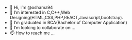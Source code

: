 - 👋 Hi, I’m @oshama94
- 👀 I’m interested in C,C++,Web Designing(HTML,CSS,PHP,REACT,Javascript,bootstrap).
- 🌱 I’m graduated in  BCA(Bachelor of Computer Application)
- 💞️ I’m looking to collaborate on ...
- 📫 How to reach me ...

<!---
oshama94/oshama94 is a ✨ special ✨ repository because its `README.md` (this file) appears on your GitHub profile.
You can click the Preview link to take a look at your changes.
--->
